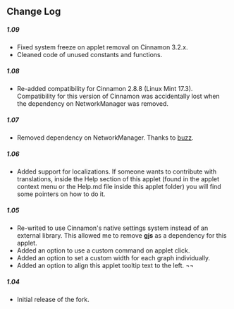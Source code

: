 ## Change Log

##### 1.09
- Fixed system freeze on applet removal on Cinnamon 3.2.x.
- Cleaned code of unused constants and functions.

##### 1.08
- Re-added compatibility for Cinnamon 2.8.8 (Linux Mint 17.3). Compatibility for this version of Cinnamon was accidentally lost when the dependency on NetworkManager was removed.

##### 1.07
- Removed dependency on NetworkManager. Thanks to [buzz](https://github.com/buzz).

##### 1.06
- Added support for localizations. If someone wants to contribute with translations, inside the Help section of this applet (found in the applet context menu or the Help.md file inside this applet folder) you will find some pointers on how to do it.

##### 1.05
- Re-writed to use Cinnamon's native settings system instead of an external library. This allowed me to remove **gjs** as a dependency for this applet.
- Added an option to use a custom command on applet click.
- Added an option to set a custom width for each graph individually.
- Added an option to align this applet tooltip text to the left. ¬¬

##### 1.04
- Initial release of the fork.
